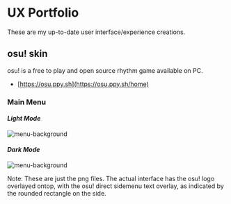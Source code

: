 # **UX Portfolio**
These are my up-to-date user interface/experience creations.

## **osu! skin**
osu! is a free to play and open source rhythm game available on PC.
* [https://osu.ppy.sh](https://osu.ppy.sh/home)

### **Main Menu**
#### *Light Mode*
![menu-background](https://user-images.githubusercontent.com/85580927/197084173-091f7fff-c2aa-4e21-b37e-d370191007d1.jpg)

#### *Dark Mode*
![menu-background](https://user-images.githubusercontent.com/85580927/197084108-22ea0f60-02c5-4a88-a6ae-de792f39882a.jpg)

Note: These are just the png files. The actual interface has the osu! logo overlayed ontop, with the osu! direct sidemenu text overlay, as indicated by the rounded rectangle on the side.
